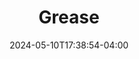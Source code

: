 ---
title: Grease
Theatre: ABET - All Beaches Experimental Theatre
Venue: John McManus Mainstage Theatre
date: 2024-05-10T17:38:54-04:00
opening_date: 2025-01-17
closing_date: 2025-02-02
showtimes:
  - 2025-01-17 19:30:00
  - 2025-01-18 19:30:00
  - 2025-01-19 14:00:00
  - 2025-01-24 19:30:00
  - 2025-01-25 19:30:00
  - 2025-01-26 14:00:00
  - 2025-01-31 19:30:00
  - 2025-02-01 19:30:00
  - 2025-02-02 14:00:00
featured_image: 2025-Grease.webp
featured_image_alt: 
featured_image_caption: Poster for 'Grease'
featured_image_attr: Poster by Josh Andrews
featured_image_attr_link: 
playbill:
Website: 
Tickets: https://3common.com/event/grease/6664951593b9406cc55dc4db
show_details: 
cast:
crew:
- Director: Lee Hamby
- Musical Director: Christian Nyman
- Choreographer: Jocelyn Geronimo
orchestra:
genres: 
Description: 
---